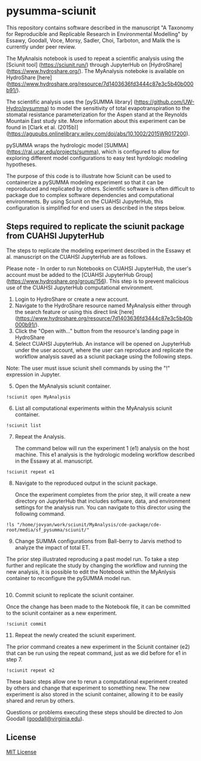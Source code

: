 
# pysumma-sciunit

This repository contains software described in the manuscript "A Taxonomy for Reproducible and Replicable Research in Environmental Modelling" by Essawy, Goodall, Voce, Morsy, Sadler, Choi, Tarboton, and Malik the is currently under peer review. 

The MyAnalsis notebook is used to repeat a scientific analysis using the [Sciunit  tool] (https://sciunit.run/) through JupyterHub on [HydroShare] (https://www.hydroshare.org/). The MyAnalysis noteboke is available on HydroShare [here] (https://www.hydroshare.org/resource/7d1403636fd3444c87e3c5b40b000b91/).

The scientific analysis uses the [pySUMMA library] (https://github.com/UW-Hydro/pysumma) to model the sensitivity of total evapotranspiration to the stomatal resistance parameterization for the Aspen stand at the Reynolds Mountain East study site. More information about this experiment can be found in [Clark et al. (2015b)] (https://agupubs.onlinelibrary.wiley.com/doi/abs/10.1002/2015WR017200).

pySUMMA wraps the hydrologic model [SUMMA] (https://ral.ucar.edu/projects/summa), which is configured to allow for exploring different model configurations to easy test hyrdologic modeling hypotheses.

The purpose of this code is to illustrate how Sciunit can be used to containerize a pySUMMA modeling experiment so that it can be reporoduced and replicated by others. Scientific software is often difficult to package due to complex software dependencies and computational environments. By using Sciunit on the CUAHSI JupyterHub, this configuration is simplified for end users as described in the steps below.

## Steps required to replicate the sciunit package from CUAHSI JupyterHub

The steps to replicate the modeling experiment described in the Essawy et al. manuscript on the CUAHSI JupyterHub are as follows. 

Please note - In order to run Notebooks on CUAHSI JupyterHub, the user's account must be added to the [CUAHSI JupyterHub Group] (https://www.hydroshare.org/group/156). This step is to prevent malicious use of the CUAHSI JupyterHub computational environment. 

1. Login to HydroShare or create a new account.
2. Navigate to the HydroShare resource named MyAnalysis either through the search feature or using this direct link [here] (https://www.hydroshare.org/resource/7d1403636fd3444c87e3c5b40b000b91/).
3. Click the "Open with..." button from the resource's landing page in HydroShare
4. Select CUAHSI JupyterHub. An instance will be opened on JupyterHub under the user account, where the user can reproduce and replicate the workflow analysis saved as a sciunit package using the following steps. 
 
Note: The user must issue sciunit shell commands by using the "!" expression in Jupyter. 

5. Open the MyAnalysis sciunit container.

```
!sciunit open MyAnalysis
````

6. List all computational experiments within the MyAnalysis sciunit container.
    
```
!sciunit list
```

7. Repeat the Analysis.
    
    The command below will run the experiment 1 (e1) analysis on the host machine. This e1 analysis is the hydrologic modeling workflow described in the Essawy at al. manuscript. 
    
```
!sciunit repeat e1
```

8. Navigate to the reproduced output in the sciunit package. 

   Once the experiment completes from the prior step, it will create a new directory on JupyterHub that includes software, data, and environment settings for the analysis run. You can navigate to this director using the following command. 

```
!ls "/home/jovyan/work/sciunit/MyAnalysis/cde-package/cde-root/media/sf_pysumma/sciunit/"
```

9. Change SUMMA configurations from Ball-berry to Jarvis method to analyze the impact of total ET. 

  The prior step illustrated reproducing a past model run. To take a step further and replicate the study by changing the workflow and running the new analysis, it is possible to edit the Notebook within the MyAnlysis container to reconfigure the pySUMMA model run.

```

```

10. Commit sciunit to replicate the sciunit container.

   Once the change has been made to the Notebook file, it can be committed to the sciunit container as a new experiment. 
   
```
!sciunit commit
```

11. Repeat the newly created the sciunit experiment.

  The prior command creates a new experiment in the Sciunit container (e2) that can be run using the repeat command, just as we did before for e1 in step 7.

```
!sciunit repeat e2
```

These basic steps allow one to rerun a computational experiment created by others and change that experiment to something new. The new experiment is also stored in the sciunit container, allowing it to be easily shared and rerun by others. 

Questions or problems executing these steps should be directed to Jon Goodall (goodall@virginia.edu). 

## License

[MIT License](https://github.com/uva-hydroinformatics/pysumma-sciunit/blob/master/LICENSE)
